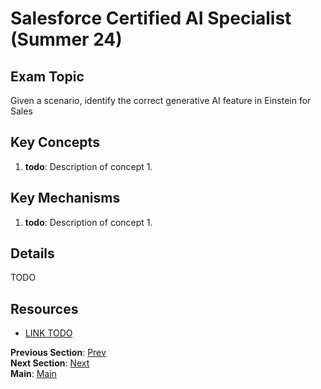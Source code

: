 # Salesforce Certified AI Specialist (Summer 24)

## Exam Topic
Given a scenario, identify the correct generative AI feature in Einstein for Sales

## Key Concepts
1. **todo**: Description of concept 1.

## Key Mechanisms
1. **todo**: Description of concept 1.

## Details

TODO



## Resources
- [LINK TODO](URL)

**Previous Section**: [Prev](./1.2.md)<br />
**Next Section**: [Next](./2.2.md)<br />
**Main**: [Main](../README.md)